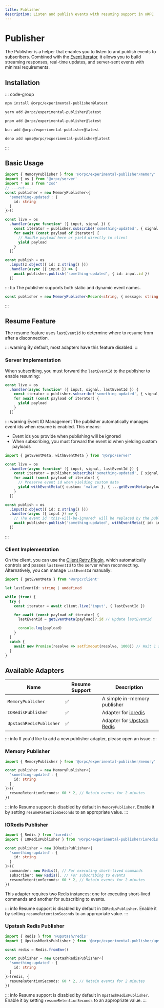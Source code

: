 ```yaml
---
title: Publisher
description: Listen and publish events with resuming support in oRPC
---
```


# Publisher

The Publisher is a helper that enables you to listen to and publish events to subscribers. Combined with the [Event Iterator](/docs/client/event-iterator), it allows you to build streaming responses, real-time updates, and server-sent events with minimal requirements.

## Installation

::: code-group

```sh [npm]
npm install @orpc/experimental-publisher@latest
```

```sh [yarn]
yarn add @orpc/experimental-publisher@latest
```

```sh [pnpm]
pnpm add @orpc/experimental-publisher@latest
```

```sh [bun]
bun add @orpc/experimental-publisher@latest
```

```sh [deno]
deno add npm:@orpc/experimental-publisher@latest
```

:::

## Basic Usage

```ts twoslash
import { MemoryPublisher } from '@orpc/experimental-publisher/memory'
import { os } from '@orpc/server'
import * as z from 'zod'
// ---cut---
const publisher = new MemoryPublisher<{
  'something-updated': {
    id: string
  }
}>()

const live = os
  .handler(async function* ({ input, signal }) {
    const iterator = publisher.subscribe('something-updated', { signal })
    for await (const payload of iterator) {
      // Handle payload here or yield directly to client
      yield payload
    }
  })

const publish = os
  .input(z.object({ id: z.string() }))
  .handler(async ({ input }) => {
    await publisher.publish('something-updated', { id: input.id })
  })
```

::: tip
The publisher supports both static and dynamic event names.

```ts
const publisher = new MemoryPublisher<Record<string, { message: string }>>()
```

:::

## Resume Feature

The resume feature uses `lastEventId` to determine where to resume from after a disconnection.

::: warning
By default, most adapters have this feature disabled.
:::

### Server Implementation

When subscribing, you must forward the `lastEventId` to the publisher to enable resuming:

```ts
const live = os
  .handler(async function* ({ input, signal, lastEventId }) {
    const iterator = publisher.subscribe('something-updated', { signal, lastEventId })
    for await (const payload of iterator) {
      yield payload
    }
  })
```

::: warning Event ID Management
The publisher automatically manages event ids when resume is enabled. This means:

- Event ids you provide when publishing will be ignored
- When subscribing, you must forward the event id when yielding custom payloads

```ts
import { getEventMeta, withEventMeta } from '@orpc/server'

const live = os
  .handler(async function* ({ input, signal, lastEventId }) {
    const iterator = publisher.subscribe('something-updated', { signal, lastEventId })
    for await (const payload of iterator) {
      // Preserve event id when yielding custom data
      yield withEventMeta({ custom: 'value' }, { ...getEventMeta(payload) })
    }
  })

const publish = os
  .input(z.object({ id: z.string() }))
  .handler(async ({ input }) => {
    // The event id 'this-will-be-ignored' will be replaced by the publisher
    await publisher.publish('something-updated', withEventMeta({ id: input.id }, { id: 'this-will-be-ignored' }))
  })
```

:::

### Client Implementation

On the client, you can use the [Client Retry Plugin](/docs/plugins/client-retry), which automatically controls and passes `lastEventId` to the server when reconnecting. Alternatively, you can manage `lastEventId` manually:

```ts
import { getEventMeta } from '@orpc/client'

let lastEventId: string | undefined

while (true) {
  try {
    const iterator = await client.live('input', { lastEventId })

    for await (const payload of iterator) {
      lastEventId = getEventMeta(payload)?.id // Update lastEventId

      console.log(payload)
    }
  }
  catch {
    await new Promise(resolve => setTimeout(resolve, 1000)) // Wait 1 second before retrying
  }
}
```

## Available Adapters

| Name                    | Resume Support | Description                                                      |
| ----------------------- | -------------- | ---------------------------------------------------------------- |
| `MemoryPublisher`       | ✅             | A simple in-memory publisher                                     |
| `IORedisPublisher`      | ✅             | Adapter for [ioredis](https://github.com/redis/ioredis)          |
| `UpstashRedisPublisher` | ✅             | Adapter for [Upstash Redis](https://github.com/upstash/redis-js) |

::: info
If you'd like to add a new publisher adapter, please open an issue.
:::

### Memory Publisher

```ts
import { MemoryPublisher } from '@orpc/experimental-publisher/memory'

const publisher = new MemoryPublisher<{
  'something-updated': {
    id: string
  }
}>({
  resumeRetentionSeconds: 60 * 2, // Retain events for 2 minutes
})
```

::: info
Resume support is disabled by default in `MemoryPublisher`. Enable it by setting `resumeRetentionSeconds` to an appropriate value.
:::

### IORedis Publisher

```ts
import { Redis } from 'ioredis'
import { IORedisPublisher } from '@orpc/experimental-publisher/ioredis'

const publisher = new IORedisPublisher<{
  'something-updated': {
    id: string
  }
}>({
  commander: new Redis(), // For executing short-lived commands
  subscriber: new Redis(), // For subscribing to events
  resumeRetentionSeconds: 60 * 2, // Retain events for 2 minutes
})
```

This adapter requires two Redis instances: one for executing short-lived commands and another for subscribing to events.

::: info
Resume support is disabled by default in `IORedisPublisher`. Enable it by setting `resumeRetentionSeconds` to an appropriate value.
:::

### Upstash Redis Publisher

```ts
import { Redis } from '@upstash/redis'
import { UpstashRedisPublisher } from '@orpc/experimental-publisher/upstash-redis'

const redis = Redis.fromEnv()

const publisher = new UpstashRedisPublisher<{
  'something-updated': {
    id: string
  }
}>(redis, {
  resumeRetentionSeconds: 60 * 2, // Retain events for 2 minutes
})
```

::: info
Resume support is disabled by default in `UpstashRedisPublisher`. Enable it by setting `resumeRetentionSeconds` to an appropriate value.
:::
